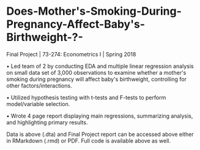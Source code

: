 # Does-Mother's-Smoking-During-Pregnancy-Affect-Baby's-Birthweight-?-
Final Project | 73-274: Econometrics I | Spring 2018

• Led team of 2 by conducting EDA and multiple linear regression analysis on small data set of 3,000 observations to examine whether a mother's smoking during pregnancy will affect baby's birthweight, controlling for other factors/interactions.

• Utilized hypothesis testing with t-tests and F-tests to perform model/variable selection.

• Wrote 4 page report displaying main regressions, summarizing analysis, and highlighting primary results.

Data is above (.dta) and Final Project report can be accessed above either in RMarkdown (.rmd) or PDF.
Full code is available above as well.
